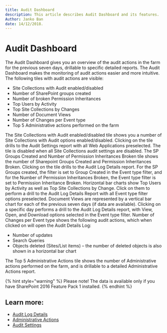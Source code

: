 ```yaml
---
title: Audit Dashboard
description: This article describes Audit Dashboard and its features.
Author: Janko Ban
date: 14/12/2018.
---
```


# Audit Dashboard

The Audit Dashboard gives you an overview of the audit actions in the farm for the previous seven days, drillable to specific detailed reports.
The Audit Dashboard makes the monitoring of audit actions easier and more intuitive.
The following tiles with audit actions are visible:
* Site Collections with Audit enabled/disabled
* Number of SharePoint groups created
* Number of broken Permission Inheritances
* Top Users by Activity
* Top Site Collections by Changes
* Number of Document Views
* Number of Changes per Event type
* Top 5 Administrative actions performed on the farm

The Site Collections with Audit enabled/disabled tile shows you a number of Site Collections with Audit options enabled/disabled. Clicking on the tile drills to the Audit Settings report with all Web Applications preselected.
The tile is disabled when all Site Collections audit settings are disabled.
The SP Groups Created and Number of Permission Inheritances Broken tile shows the number of Sharepoint Groups Created and Permission Inheritances Broken. Clicking on the tile drills to the Audit Log Details report. For the SP Groups created, the filter is set to Group Created in the Event type filter, and for the Number of Permission Inheritances Broken, the Event type filter is set to Permission Inheritance Broken.
Horizontal bar charts show Top Users by Activity as well as Top Site Collections by Change. Click on them to perform a drill to the Audit Log Details Report with all Event type filter options preselected.
Document Views are represented by a vertical bar chart for each of the previous seven days (if data are available). Clicking on a specific day performs a drill to the Audit Log Details report, with View, Open, and Download options selected in the Event type filter.
Number of Changes per Event type shows the following audit actions, which when clicked on will open the Audit Details Log:
* Number of updates
* Search Queries
* Objects deleted (Sites/List items) – the number of deleted objects is also shown in a horizontal bar chart

The Top 5 Administrative Actions tile shows the number of Administrative actions performed on the farm, and is drillable to a detailed Administrative Actions report.

{% hint style="warning" %}
Please note! The data is available only if you have SharePoint 2016 Feature Pack 1 installed.
{% endhint %}

## Learn more:

* [Audit Log Details](audit-dashboard.md)
* [Administrative Actions](administrative-actions.md)
* [Audit Settings](audit-settings.md)

